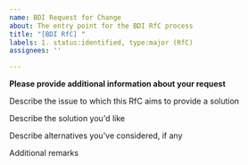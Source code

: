 ```yaml
---
name: BDI Request for Change
about: The entry point for the BDI RfC process
title: "[BDI RfC] "
labels: 1. status:identified, type:major (RfC)
assignees: ''

---
```


**Please provide additional information about your request**

Describe the issue to which this RfC aims to provide a solution

Describe the solution you'd like

Describe alternatives you've considered, if any

Additional remarks
